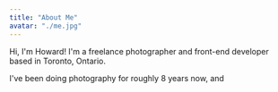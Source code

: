 ```yaml
---
title: "About Me"
avatar: "./me.jpg"
---
```

Hi, I'm Howard! I'm a freelance photographer and front-end developer based in Toronto, Ontario. 

I've been doing photography for roughly 8 years now, and 